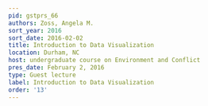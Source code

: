 ```yaml
---
pid: gstprs_66
authors: Zoss, Angela M.
sort_year: 2016
sort_date: 2016-02-02
title: Introduction to Data Visualization
location: Durham, NC
host: undergraduate course on Environment and Conflict
pres_date: February 2, 2016
type: Guest lecture
label: Introduction to Data Visualization
order: '13'
---
```

